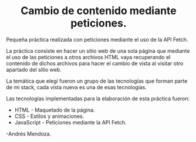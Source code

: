 <div align="center">

# Cambio de contenido mediante peticiones.

</div>

Pequeña práctica realizada con peticiones mediante el uso de la API Fetch.

La práctica consiste en hacer un sitio web de una sola página que mediante el uso de las peticiones a otros archivos HTML vaya recuperando el contenido de dichos archivos para hacer el cambio de vista al visitar otro apartado del sitio web.

La temática que elegí fueron un grupo de las tecnologías que forman parte de mi stack, cada vista nueva es una de esas tecnologías.

Las tecnologías implementadas para la elaboración de esta práctica fueron:

- HTML - Maquetado de la página.
- CSS - Estilos y animaciones.
- JavaScript - Peticiones mediante la API Fetch.

-Andrés Mendoza.